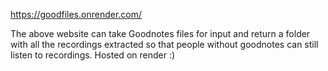 https://goodfiles.onrender.com/

The above website can take Goodnotes files for input and return a folder with all the  recordings extracted so that people without goodnotes can still listen to recordings. Hosted on render :)
